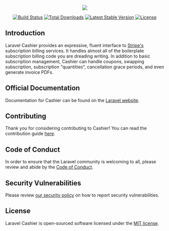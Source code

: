 <p align="center"><img src="https://laravel.com/assets/img/components/logo-cashier.svg"></p>

<p align="center">
<a href="https://github.com/laravel/cashier/actions"><img src="https://github.com/laravel/cashier/workflows/tests/badge.svg" alt="Build Status"></a>
<a href="https://packagist.org/packages/laravel/cashier"><img src="https://img.shields.io/packagist/dt/laravel/cashier" alt="Total Downloads"></a>
<a href="https://packagist.org/packages/laravel/cashier"><img src="https://img.shields.io/packagist/v/laravel/cashier" alt="Latest Stable Version"></a>
<a href="https://packagist.org/packages/laravel/cashier"><img src="https://img.shields.io/packagist/l/laravel/cashier" alt="License"></a>
</p>

## Introduction

Laravel Cashier provides an expressive, fluent interface to [Stripe's](https://stripe.com) subscription billing services. It handles almost all of the boilerplate subscription billing code you are dreading writing. In addition to basic subscription management, Cashier can handle coupons, swapping subscription, subscription "quantities", cancellation grace periods, and even generate invoice PDFs.

## Official Documentation

Documentation for Cashier can be found on the [Laravel website](https://laravel.com/docs/billing).

## Contributing

Thank you for considering contributing to Cashier! You can read the contribution guide [here](.github/CONTRIBUTING.md).

## Code of Conduct

In order to ensure that the Laravel community is welcoming to all, please review and abide by the [Code of Conduct](https://laravel.com/docs/contributions#code-of-conduct).

## Security Vulnerabilities

Please review [our security policy](https://github.com/laravel/cashier/security/policy) on how to report security vulnerabilities.

## License

Laravel Cashier is open-sourced software licensed under the [MIT license](LICENSE.md).
